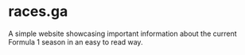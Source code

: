 # races.ga
A simple website showcasing important information about the current Formula 1 season in an easy to read way.
